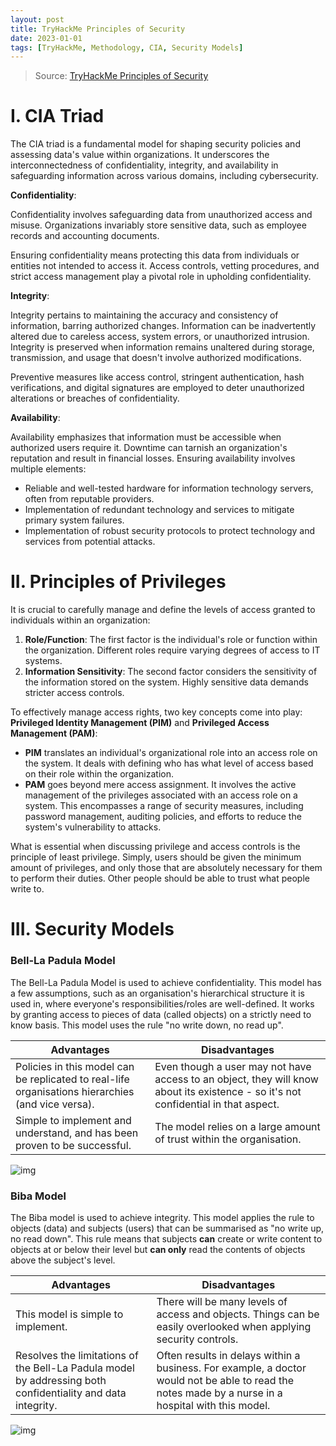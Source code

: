 ```yaml
---
layout: post
title: TryHackMe Principles of Security
date: 2023-01-01
tags: [TryHackMe, Methodology, CIA, Security Models]
---
```

>   Source: [TryHackMe Principles of Security](https://tryhackme.com/room/principlesofsecurity)

# I. CIA Triad

The CIA triad is a fundamental model for shaping security policies and assessing data's value within organizations. It underscores the interconnectedness of confidentiality, integrity, and availability in safeguarding information across various domains, including cybersecurity.

**Confidentiality**:

Confidentiality involves safeguarding data from unauthorized access and misuse. Organizations invariably store sensitive data, such as employee records and accounting documents. 

Ensuring confidentiality means protecting this data from individuals or entities not intended to access it. Access controls, vetting procedures, and strict access management play a pivotal role in upholding confidentiality. 

**Integrity**:

Integrity pertains to maintaining the accuracy and consistency of information, barring authorized changes. Information can be inadvertently altered due to careless access, system errors, or unauthorized intrusion. Integrity is preserved when information remains unaltered during storage, transmission, and usage that doesn't involve authorized modifications. 

Preventive measures like access control, stringent authentication, hash verifications, and digital signatures are employed to deter unauthorized alterations or breaches of confidentiality.

**Availability**:

Availability emphasizes that information must be accessible when authorized users require it. Downtime can tarnish an organization's reputation and result in financial losses. Ensuring availability involves multiple elements:

-   Reliable and well-tested hardware for information technology servers, often from reputable providers.
-   Implementation of redundant technology and services to mitigate primary system failures.
-   Implementation of robust security protocols to protect technology and services from potential attacks.

# II. Principles of Privileges

It is crucial to carefully manage and define the levels of access granted to individuals within an organization:

1.  **Role/Function**: The first factor is the individual's role or function within the organization. Different roles require varying degrees of access to IT systems.
2.  **Information Sensitivity**: The second factor considers the sensitivity of the information stored on the system. Highly sensitive data demands stricter access controls.

To effectively manage access rights, two key concepts come into play: **Privileged Identity Management (PIM)** and **Privileged Access Management (PAM)**:

-   **PIM** translates an individual's organizational role into an access role on the system. It deals with defining who has what level of access based on their role within the organization.
-   **PAM** goes beyond mere access assignment. It involves the active management of the privileges associated with an access role on a system. This encompasses a range of security measures, including password management, auditing policies, and efforts to reduce the system's vulnerability to attacks.

What is essential when discussing privilege and access controls is the principle of least privilege. Simply, users should be given the minimum amount of privileges, and only those that are absolutely necessary for them to perform their duties. Other people should be able to trust what people write to.

# III. Security Models

### Bell-La Padula Model

The Bell-La Padula Model is used to achieve confidentiality. This model has a few assumptions, such as an organisation's hierarchical structure it is used in, where everyone's responsibilities/roles are well-defined. It works by granting access to pieces of data (called objects) on a strictly need to know basis. This model uses the rule "no write down, no read up".

| **Advantages**                                               | **Disadvantages**                                            |
| ------------------------------------------------------------ | ------------------------------------------------------------ |
| Policies in this model can be replicated to real-life organisations hierarchies (and vice versa). | Even though a user may not have access to an object, they will know about its existence - so it's not confidential in that aspect. |
| Simple to implement and understand, and has been proven to be successful. | The model relies on a large amount of trust within the organisation. |

![img](https://tryhackme-images.s3.amazonaws.com/user-uploads/5de96d9ca744773ea7ef8c00/room-content/0e6e5d9d80785fc287b4a67e1453b295.png)

### Biba Model

The Biba model is used to achieve integrity. This model applies the rule to objects (data) and subjects (users) that can be summarised as "no write up, no read down". This rule means that subjects **can** create or write content to objects at or below their level but **can only** read the contents of objects above the subject's level.

| **Advantages**                                               | **Disadvantages**                                            |
| ------------------------------------------------------------ | ------------------------------------------------------------ |
| This model is simple to implement.                           | There will be many levels of access and objects. Things can be easily overlooked when applying security controls. |
| Resolves the limitations of the Bell-La Padula model by addressing both confidentiality and data integrity. | Often results in delays within a business. For example, a doctor would not be able to read the notes made by a nurse in a hospital with this model. |

![img](https://tryhackme-images.s3.amazonaws.com/user-uploads/5de96d9ca744773ea7ef8c00/room-content/895ba351ef24ef6495d290222e49470e.png)
